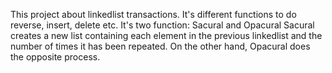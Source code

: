 This project about linkedlist transactions. It's different functions to do reverse, insert, delete etc.
It's two function: Sacural and Opacural
Sacural creates a new list containing each element in the previous linkedlist and the number of times it has been repeated. On the other hand, Opacural does the opposite process.
